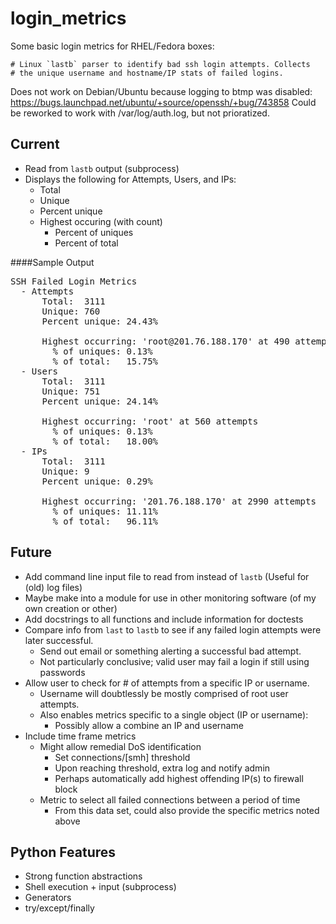 login_metrics
=============

Some basic login metrics for RHEL/Fedora boxes:

```
# Linux `lastb` parser to identify bad ssh login attempts. Collects
# the unique username and hostname/IP stats of failed logins.
```

Does not work on Debian/Ubuntu because logging to btmp was disabled: https://bugs.launchpad.net/ubuntu/+source/openssh/+bug/743858
Could be reworked to work with /var/log/auth.log, but not prioratized.

Current
-------

- Read from `lastb` output (subprocess)
- Displays the following for Attempts, Users, and IPs:
  - Total
  - Unique
  - Percent unique
  - Highest occuring (with count)
    - Percent of uniques
    - Percent of total

####Sample Output

<pre>
SSH Failed Login Metrics
  - Attempts
      Total:  3111
      Unique: 760
      Percent unique: 24.43%

      Highest occurring: 'root@201.76.188.170' at 490 attempts
        % of uniques: 0.13%
        % of total:   15.75%
  - Users
      Total:  3111
      Unique: 751
      Percent unique: 24.14%

      Highest occurring: 'root' at 560 attempts
        % of uniques: 0.13%
        % of total:   18.00%
  - IPs
      Total:  3111
      Unique: 9
      Percent unique: 0.29%

      Highest occurring: '201.76.188.170' at 2990 attempts
        % of uniques: 11.11%
        % of total:   96.11%
</pre>

Future
------

- Add command line input file to read from instead of `lastb` (Useful for (old) log files)
- Maybe make into a module for use in other monitoring software (of my own creation or other)
- Add docstrings to all functions and include information for doctests
- Compare info from `last` to `lastb` to see if any failed login attempts were later successful.
  - Send out email or something alerting a successful bad attempt.
  - Not particularly conclusive; valid user may fail a login if still using passwords
- Allow user to check for # of attempts from a specific IP or username.
  - Username will doubtlessly be mostly comprised of root user attempts.
  - Also enables metrics specific to a single object (IP or username):
    - Possibly allow a combine an IP and username
- Include time frame metrics
  - Might allow remedial DoS identification
    - Set connections/[smh] threshold
    - Upon reaching threshold, extra log and notify admin
    - Perhaps automatically add highest offending IP(s) to firewall block
  - Metric to select all failed connections between a period of time
    - From this data set, could also provide the specific metrics noted above

Python Features
---------------

- Strong function abstractions
- Shell execution + input (subprocess)
- Generators
- try/except/finally
